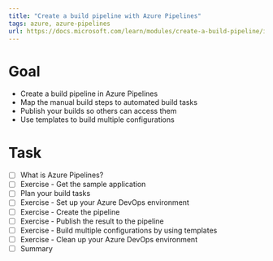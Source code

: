 ```yaml
---
title: "Create a build pipeline with Azure Pipelines"
tags: azure, azure-pipelines
url: https://docs.microsoft.com/learn/modules/create-a-build-pipeline/index
---
```


# Goal
- Create a build pipeline in Azure Pipelines
- Map the manual build steps to automated build tasks
- Publish your builds so others can access them
- Use templates to build multiple configurations

# Task
- [ ] What is Azure Pipelines?
- [ ] Exercise - Get the sample application
- [ ] Plan your build tasks
- [ ] Exercise - Set up your Azure DevOps environment
- [ ] Exercise - Create the pipeline
- [ ] Exercise - Publish the result to the pipeline
- [ ] Exercise - Build multiple configurations by using templates
- [ ] Exercise - Clean up your Azure DevOps environment
- [ ] Summary
